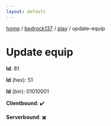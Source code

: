 ```yaml
---
layout: default
---
```


[home](/)  /  [bedrock137](/protocol/bedrock137)  /  [play](/protocol/bedrock137/play)  /  update-equip

# Update equip

**Id**: 81

**Id** (hex): 51

**Id** (bin): 01010001

**Clientbound**: ✔️

**Serverbound**: ✖️
